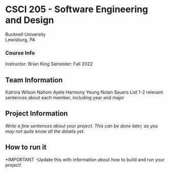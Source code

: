 # CSCI 205 - Software Engineering and Design
Bucknell University  
Lewisburg, PA
### Course Info
Instructor: Brian King
Semester: Fall 2022
## Team Information
Katrina Wilson
Nahom Ayele
Harmony Yeung
Nolan Sauers
List 1-2 relevant sentences about each member, including year and major
## Project Information
*Write a few sentences about your project. This can be done later, as you may not quite know all the details yet.*
## How to run it
*IMPORTANT -Update this with information about how to build and run your project!